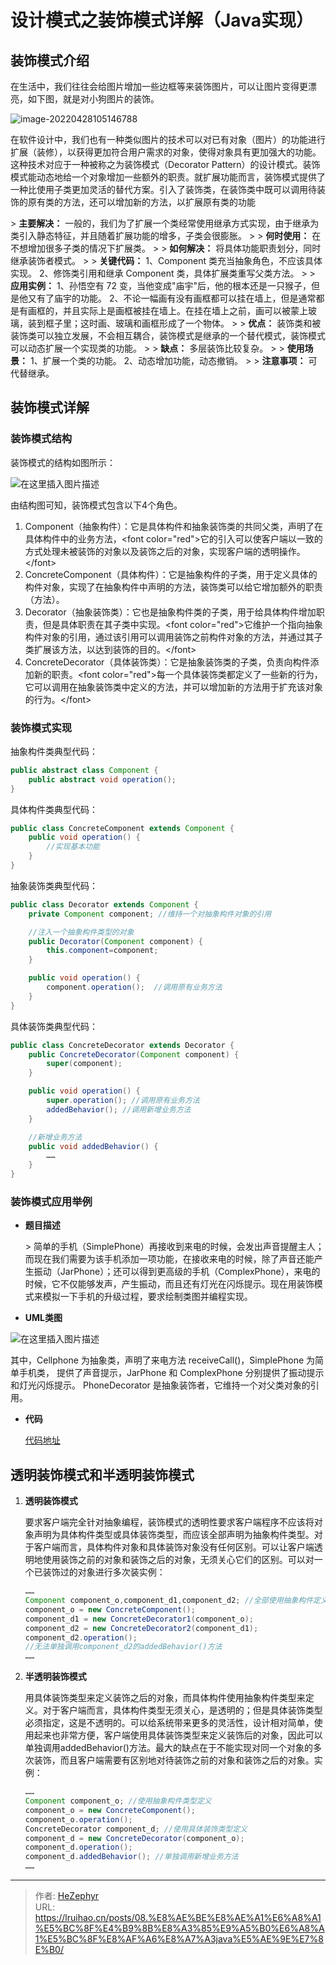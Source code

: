 # 设计模式之装饰模式详解（Java实现）

## 装饰模式介绍

在生活中，我们往往会给图片增加一些边框等来装饰图片，可以让图片变得更漂亮，如下图，就是对小狗图片的装饰。

![image-20220428105146788](https://raw.githubusercontent.com/unique-pure/NewPicGoLibrary/main/img/de649ce18e81ce23062d76054f2400fe.png)

在软件设计中，我们也有一种类似图片的技术可以对已有对象（图片）的功能进行扩展（装修），以获得更加符合用户需求的对象，使得对象具有更加强大的功能。这种技术对应于一种被称之为装饰模式（Decorator Pattern）的设计模式。装饰模式能动态地给一个对象增加一些额外的职责。就扩展功能而言，装饰模式提供了一种比使用子类更加灵活的替代方案。引入了装饰类，在装饰类中既可以调用待装饰的原有类的方法，还可以增加新的方法，以扩展原有类的功能

&gt; **主要解决：** 一般的，我们为了扩展一个类经常使用继承方式实现，由于继承为类引入静态特征，并且随着扩展功能的增多，子类会很膨胀。
&gt;
&gt; **何时使用：** 在不想增加很多子类的情况下扩展类。
&gt;
&gt; **如何解决：** 将具体功能职责划分，同时继承装饰者模式。
&gt;
&gt; **关键代码：** 1、Component 类充当抽象角色，不应该具体实现。 2、修饰类引用和继承 Component 类，具体扩展类重写父类方法。
&gt;
&gt; **应用实例：** 1、孙悟空有 72 变，当他变成&#34;庙宇&#34;后，他的根本还是一只猴子，但是他又有了庙宇的功能。 2、不论一幅画有没有画框都可以挂在墙上，但是通常都是有画框的，并且实际上是画框被挂在墙上。在挂在墙上之前，画可以被蒙上玻璃，装到框子里；这时画、玻璃和画框形成了一个物体。
&gt;
&gt; **优点：** 装饰类和被装饰类可以独立发展，不会相互耦合，装饰模式是继承的一个替代模式，装饰模式可以动态扩展一个实现类的功能。
&gt;
&gt; **缺点：** 多层装饰比较复杂。
&gt;
&gt; **使用场景：** 1、扩展一个类的功能。 2、动态增加功能，动态撤销。
&gt;
&gt; **注意事项：** 可代替继承。

## 装饰模式详解

### 装饰模式结构

装饰模式的结构如图所示：

![在这里插入图片描述](https://raw.githubusercontent.com/unique-pure/NewPicGoLibrary/main/img/f71d1074816042ab93a295eaa7c14f35-20231125211811875.png)


由结构图可知，装饰模式包含以下4个角色。

1. Component（抽象构件）：它是具体构件和抽象装饰类的共同父类，声明了在具体构件中的业务方法，&lt;font color=&#34;red&#34;&gt;它的引入可以使客户端以一致的方式处理未被装饰的对象以及装饰之后的对象，实现客户端的透明操作。&lt;/font&gt;
2. ConcreteComponent（具体构件）：它是抽象构件的子类，用于定义具体的构件对象，实现了在抽象构件中声明的方法，装饰类可以给它增加额外的职责（方法）。
3. Decorator（抽象装饰类）：它也是抽象构件类的子类，用于给具体构件增加职责，但是具体职责在其子类中实现。&lt;font color=&#34;red&#34;&gt;它维护一个指向抽象构件对象的引用，通过该引用可以调用装饰之前构件对象的方法，并通过其子类扩展该方法，以达到装饰的目的。&lt;/font&gt;
4. ConcreteDecorator（具体装饰类）：它是抽象装饰类的子类，负责向构件添加新的职责。&lt;font color=&#34;red&#34;&gt;每一个具体装饰类都定义了一些新的行为，它可以调用在抽象装饰类中定义的方法，并可以增加新的方法用于扩充该对象的行为。&lt;/font&gt;

### 装饰模式实现

抽象构件类典型代码：

```java
public abstract class Component {
    public abstract void operation();
}
```

具体构件类典型代码：

```java
public class ConcreteComponent extends Component {
    public void operation() {
        //实现基本功能    
    }
}
```

抽象装饰类典型代码：

```java
public class Decorator extends Component {
    private Component component; //维持一个对抽象构件对象的引用

    //注入一个抽象构件类型的对象
    public Decorator(Component component) {
        this.component=component;
    }

    public void operation() {
        component.operation();  //调用原有业务方法
    }
}
```

具体装饰类典型代码：

```java
public class ConcreteDecorator extends Decorator {
    public ConcreteDecorator(Component component) {
        super(component); 
    }

    public void operation() {
        super.operation(); //调用原有业务方法
        addedBehavior(); //调用新增业务方法
    }

    //新增业务方法
    public void addedBehavior() { 
        ……
    }
}
```

### 装饰模式应用举例

* **题目描述**

	&gt; 简单的手机（SimplePhone）再接收到来电的时候，会发出声音提醒主人；而现在我们需要为该手机添加一项功能，在接收来电的时候，除了声音还能产生振动（JarPhone）；还可以得到更高级的手机（ComplexPhone），来电的时候，它不仅能够发声，产生振动，而且还有灯光在闪烁提示。现在用装饰模式来模拟一下手机的升级过程，要求绘制类图并编程实现。

* **UML类图**

![在这里插入图片描述](https://raw.githubusercontent.com/unique-pure/NewPicGoLibrary/main/img/b3d0ac743ea44328a7dea6880b95c025-20231125211801620.png)


  其中，Cellphone 为抽象类，声明了来电方法 receiveCall()，SimplePhone 为简单手机类，
  提供了声音提示，JarPhone 和 ComplexPhone 分别提供了振动提示和灯光闪烁提示。
  PhoneDecorator 是抽象装饰者，它维持一个对父类对象的引用。  

* **代码**

	[代码地址](https://github.com/unique-pure/designpattern_code/tree/main/src/decorator_pattern)

## 透明装饰模式和半透明装饰模式

1. **透明装饰模式**

	要求客户端完全针对抽象编程，装饰模式的透明性要求客户端程序不应该将对象声明为具体构件类型或具体装饰类型，而应该全部声明为抽象构件类型。对于客户端而言，具体构件对象和具体装饰对象没有任何区别。可以让客户端透明地使用装饰之前的对象和装饰之后的对象，无须关心它们的区别。可以对一个已装饰过的对象进行多次装实例：

	```java
	……
	Component component_o,component_d1,component_d2; //全部使用抽象构件定义
	component_o = new ConcreteComponent();
	component_d1 = new ConcreteDecorator1(component_o);
	component_d2 = new ConcreteDecorator2(component_d1);
	component_d2.operation();
	//无法单独调用component_d2的addedBehavior()方法
	……
	```

2. **半透明装饰模式**

	用具体装饰类型来定义装饰之后的对象，而具体构件使用抽象构件类型来定义。对于客户端而言，具体构件类型无须关心，是透明的；但是具体装饰类型必须指定，这是不透明的。可以给系统带来更多的灵活性，设计相对简单，使用起来也非常方便，客户端使用具体装饰类型来定义装饰后的对象，因此可以单独调用addedBehavior()方法。最大的缺点在于不能实现对同一个对象的多次装饰，而且客户端需要有区别地对待装饰之前的对象和装饰之后的对象。实例：

	```java
	……
	Component component_o; //使用抽象构件类型定义
	component_o = new ConcreteComponent();
	component_o.operation();
	ConcreteDecorator component_d; //使用具体装饰类型定义
	component_d = new ConcreteDecorator(component_o);
	component_d.operation();
	component_d.addedBehavior(); //单独调用新增业务方法
	……
	```
   

---

> 作者: [HeZephyr](https://github.com/HeZephyr)  
> URL: https://lruihao.cn/posts/08.%E8%AE%BE%E8%AE%A1%E6%A8%A1%E5%BC%8F%E4%B9%8B%E8%A3%85%E9%A5%B0%E6%A8%A1%E5%BC%8F%E8%AF%A6%E8%A7%A3java%E5%AE%9E%E7%8E%B0/  

